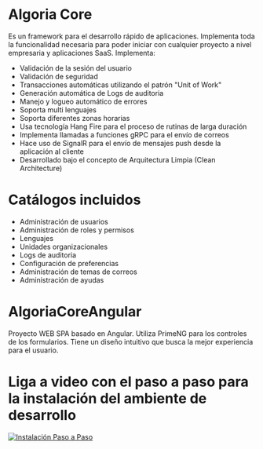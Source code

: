 # Algoria Core
Es un framework para el desarrollo rápido de aplicaciones.
Implementa toda la funcionalidad necesaria para poder iniciar con cualquier proyecto a nivel empresaria y aplicaciones SaaS.
Implementa:
* Validación de la sesión del usuario
* Validación de seguridad
* Transacciones automáticas utilizando el patrón "Unit of Work"
* Generación automática de Logs de auditoria
* Manejo y logueo automático de errores
* Soporta multi lenguajes
* Soporta diferentes zonas horarias
* Usa tecnología Hang Fire para el proceso de rutinas de larga duración
* Implementa llamadas a funciones gRPC para el envío de correos
* Hace uso de SignalR para el envío de mensajes push desde la aplicación al cliente
* Desarrollado bajo el concepto de Arquitectura Limpia (Clean Architecture)

# Catálogos incluidos
- Administración de usuarios
- Administración de roles y permisos
- Lenguajes
- Unidades organizacionales
- Logs de auditoria
- Configuración de preferencias
- Administración de temas de correos
- Administración de ayudas

# AlgoriaCoreAngular
Proyecto WEB SPA basado en Angular.
Utiliza PrimeNG para los controles de los formularios.
Tiene un diseño intuitivo que busca la mejor experiencia para el usuario.

# Liga a video con el paso a paso para la instalación del ambiente de desarrollo
[![Instalación Paso a Paso](https://youtu.be/Z6_8g702AOQ)](https://youtu.be/Z6_8g702AOQ)
